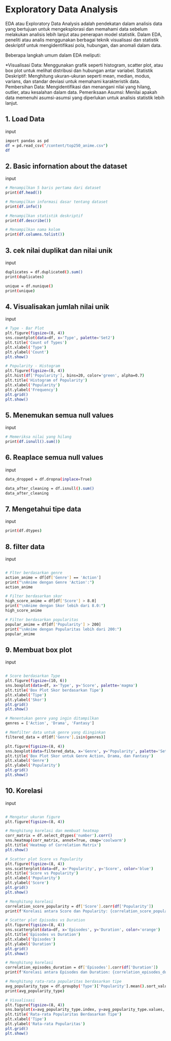 # Exploratory Data Analysis
EDA atau Exploratory Data Analysis adalah pendekatan dalam analisis data yang bertujuan untuk mengeksplorasi dan memahami data sebelum melakukan analisis lebih lanjut atau penerapan model statistik. Dalam EDA, peneliti atau analis menggunakan berbagai teknik visualisasi dan statistik deskriptif untuk mengidentifikasi pola, hubungan, dan anomali dalam data.

Beberapa langkah umum dalam EDA meliputi:

*Visualisasi Data: Menggunakan grafik seperti histogram, scatter plot, atau box plot untuk melihat distribusi dan hubungan antar variabel.
Statistik Deskriptif: Menghitung ukuran-ukuran seperti mean, median, modus, varians, dan standar deviasi untuk memahami karakteristik data.
Pembersihan Data: Mengidentifikasi dan menangani nilai yang hilang, outlier, atau kesalahan dalam data.
Pemeriksaan Asumsi: Menilai apakah data memenuhi asumsi-asumsi yang diperlukan untuk analisis statistik lebih lanjut.

## 1. Load Data
input
```sh
import pandas as pd
df = pd.read_csv("/content/top250_anime.csv")
df
```

## 2. Basic infornation about the dataset
input
```sh
# Menampilkan 5 baris pertama dari dataset
print(df.head())

# Menampilkan informasi dasar tentang dataset
print(df.info())

# Menampilkan statistik deskriptif
print(df.describe())

# Menampilkan nama kolom
print(df.columns.tolist())
```

## 3. cek nilai duplikat dan nilai unik
input
```sh
duplicates = df.duplicated().sum()
print(duplicates)

unique = df.nunique()
print(unique)
```

## 4. Visualisakan jumlah nilai unik
input
```sh
# Type - Bar Plot
plt.figure(figsize=(8, 4))
sns.countplot(data=df, x='Type', palette='Set2')
plt.title('Count of Types')
plt.xlabel('Type')
plt.ylabel('Count')
plt.show()

# Popularity - Histogram
plt.figure(figsize=(8, 4))
plt.hist(df['Popularity'], bins=20, color='green', alpha=0.7)
plt.title('Histogram of Popularity')
plt.xlabel('Popularity')
plt.ylabel('Frequency')
plt.grid()
plt.show()
```

## 5. Menemukan semua null values
input
```sh
# Memeriksa nilai yang hilang
print(df.isnull().sum())
```

## 6. Reaplace semua null values
input
```sh
data_dropped = df.dropna(inplace=True)

data_after_cleaning = df.isnull().sum()
data_after_cleaning
```

## 7. Mengetahui tipe data
input
```sh
print(df.dtypes)
```

## 8. filter data
input
```sh

# Flter berdasarkan genre
action_anime = df[df['Genre'] == 'Action']
print("\nAnime dengan Genre 'Action':")
action_anime

# Filter berdasarkan skor
high_score_anime = df[df['Score'] > 8.0]
print("\nAnime dengan Skor lebih dari 8.0:")
high_score_anime

# Filter berdasarkan popularitas
popular_anime = df[df['Popularity'] > 200]
print("\nAnime dengan Popularitas lebih dari 200:")
popular_anime
```

## 9. Membuat box plot
input
```sh

# Score berdasarkan Type
plt.figure(figsize=(10, 6))
sns.boxplot(data=df, x='Type', y='Score', palette='magma')
plt.title('Box Plot Skor berdasarkan Tipe')
plt.xlabel('Tipe')
plt.ylabel('Skor')
plt.grid()
plt.show()

# Menentukan genre yang ingin ditampilkan
genres = ['Action', 'Drama', 'Fantasy']

# Memfilter data untuk genre yang diinginkan
filtered_data = df[df['Genre'].isin(genres)]

plt.figure(figsize=(8, 4))
sns.boxplot(data=filtered_data, x='Genre', y='Popularity', palette='Set2')
plt.title('Box Plot Skor untuk Genre Action, Drama, dan Fantasy')
plt.xlabel('Genre')
plt.ylabel('Popularity')
plt.grid()
plt.show()
```

## 10. Korelasi
input
```sh

# Mengatur ukuran figure
plt.figure(figsize=(8, 4))

# Menghitung korelasi dan membuat heatmap
corr_matrix = df.select_dtypes('number').corr()
sns.heatmap(corr_matrix, annot=True, cmap='coolwarm')
plt.title('Heatmap of Correlation Matrix')
plt.show()

# Scatter plot Score vs Popularity
plt.figure(figsize=(8, 4))
sns.scatterplot(data=df, x='Popularity', y='Score', color='blue')
plt.title('Score vs Popularity')
plt.xlabel('Popularity')
plt.ylabel('Score')
plt.grid()
plt.show()

# Menghitung korelasi
correlation_score_popularity = df['Score'].corr(df['Popularity'])
print(f'Korelasi antara Score dan Popularity: {correlation_score_popularity}')

# Scatter plot Episodes vs Duration
plt.figure(figsize=(8, 4))
sns.scatterplot(data=df, x='Episodes', y='Duration', color='orange')
plt.title('Episodes vs Duration')
plt.xlabel('Episodes')
plt.ylabel('Duration')
plt.grid()
plt.show()

# Menghitung korelasi
correlation_episodes_duration = df['Episodes'].corr(df['Duration'])
print(f'Korelasi antara Episodes dan Duration: {correlation_episodes_duration}')

# Menghitung rata-rata popularitas berdasarkan tipe
avg_popularity_type = df.groupby('Type')['Popularity'].mean().sort_values(ascending=False)
print(avg_popularity_type)

# Visualisasi
plt.figure(figsize=(8, 4))
sns.barplot(x=avg_popularity_type.index, y=avg_popularity_type.values, palette='Set2')
plt.title('Rata-rata Popularitas Berdasarkan Tipe')
plt.xlabel('Tipe')
plt.ylabel('Rata-rata Popularitas')
plt.grid()
plt.show()
```
